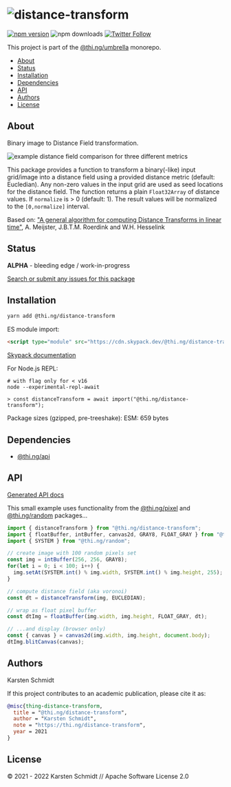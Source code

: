 <!-- This file is generated - DO NOT EDIT! -->

# ![distance-transform](https://media.thi.ng/umbrella/banners-20220914/thing-distance-transform.svg?f60d72ae)

[![npm version](https://img.shields.io/npm/v/@thi.ng/distance-transform.svg)](https://www.npmjs.com/package/@thi.ng/distance-transform)
![npm downloads](https://img.shields.io/npm/dm/@thi.ng/distance-transform.svg)
[![Twitter Follow](https://img.shields.io/twitter/follow/thing_umbrella.svg?style=flat-square&label=twitter)](https://twitter.com/thing_umbrella)

This project is part of the
[@thi.ng/umbrella](https://github.com/thi-ng/umbrella/) monorepo.

- [About](#about)
- [Status](#status)
- [Installation](#installation)
- [Dependencies](#dependencies)
- [API](#api)
- [Authors](#authors)
- [License](#license)

## About

Binary image to Distance Field transformation.

![example distance field comparison for three different
metrics](https://raw.githubusercontent.com/thi-ng/umbrella/develop/assets/distance-transform/dt.png)

This package provides a function to transform a binary(-like) input grid/image
into a distance field using a provided distance metric (default: Eucledian). Any
non-zero values in the input grid are used as seed locations for the distance
field. The function returns a plain `Float32Array` of distance values. If
`normalize` is > 0 (default: 1). The result values will be normalized to the
`[0,normalize]` interval.

Based on: ["A general algorithm for computing Distance Transforms in linear
time"](http://www.cs.rug.nl/~roe/publications/dt.pdf), A. Meijster, J.B.T.M.
Roerdink and W.H. Hesselink

## Status

**ALPHA** - bleeding edge / work-in-progress

[Search or submit any issues for this package](https://github.com/thi-ng/umbrella/issues?q=%5Bdistance-transform%5D+in%3Atitle)

## Installation

```bash
yarn add @thi.ng/distance-transform
```

ES module import:

```html
<script type="module" src="https://cdn.skypack.dev/@thi.ng/distance-transform"></script>
```

[Skypack documentation](https://docs.skypack.dev/)

For Node.js REPL:

```text
# with flag only for < v16
node --experimental-repl-await

> const distanceTransform = await import("@thi.ng/distance-transform");
```

Package sizes (gzipped, pre-treeshake): ESM: 659 bytes

## Dependencies

- [@thi.ng/api](https://github.com/thi-ng/umbrella/tree/develop/packages/api)

## API

[Generated API docs](https://docs.thi.ng/umbrella/distance-transform/)

This small example uses functionality from the
[@thi.ng/pixel](https://github.com/thi-ng/umbrella/tree/develop/packages/pixel)
and
[@thi.ng/random](https://github.com/thi-ng/umbrella/tree/develop/packages/random)
packages...

```ts
import { distanceTransform } from "@thi.ng/distance-transform";
import { floatBuffer, intBuffer, canvas2d, GRAY8, FLOAT_GRAY } from "@thi.ng/pixel";
import { SYSTEM } from "@thi.ng/random";

// create image with 100 random pixels set
const img = intBuffer(256, 256, GRAY8);
for(let i = 0; i < 100; i++) {
  img.setAt(SYSTEM.int() % img.width, SYSTEM.int() % img.height, 255);
}

// compute distance field (aka voronoi)
const dt = distanceTransform(img, EUCLEDIAN);

// wrap as float pixel buffer
const dtImg = floatBuffer(img.width, img.height, FLOAT_GRAY, dt);

// ...and display (browser only)
const { canvas } = canvas2d(img.width, img.height, document.body);
dtImg.blitCanvas(canvas);
```

## Authors

Karsten Schmidt

If this project contributes to an academic publication, please cite it as:

```bibtex
@misc{thing-distance-transform,
  title = "@thi.ng/distance-transform",
  author = "Karsten Schmidt",
  note = "https://thi.ng/distance-transform",
  year = 2021
}
```

## License

&copy; 2021 - 2022 Karsten Schmidt // Apache Software License 2.0
